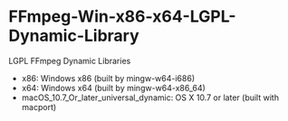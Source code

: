 # FFmpeg-Win-x86-x64-LGPL-Dynamic-Library
LGPL FFmpeg Dynamic Libraries
 - x86: Windows x86 (built by mingw-w64-i686)
 - x64: Windows x64 (built by mingw-w64-x86_64)
 - macOS_10.7_Or_later_universal_dynamic: OS X 10.7 or later (built with macport)
